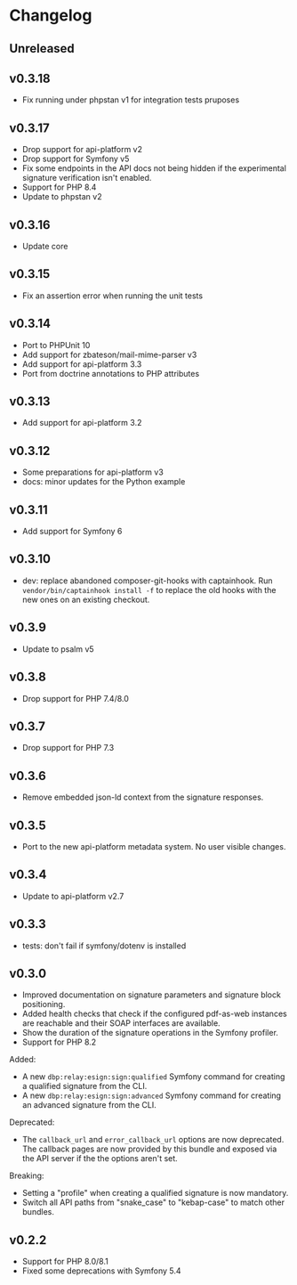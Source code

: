 # Changelog

## Unreleased

## v0.3.18

* Fix running under phpstan v1 for integration tests pruposes

## v0.3.17

* Drop support for api-platform v2
* Drop support for Symfony v5
* Fix some endpoints in the API docs not being hidden if the experimental
  signature verification isn't enabled.
* Support for PHP 8.4
* Update to phpstan v2

## v0.3.16

* Update core

## v0.3.15

* Fix an assertion error when running the unit tests

## v0.3.14

* Port to PHPUnit 10
* Add support for zbateson/mail-mime-parser v3
* Add support for api-platform 3.3
* Port from doctrine annotations to PHP attributes

## v0.3.13

* Add support for api-platform 3.2

## v0.3.12

* Some preparations for api-platform v3
* docs: minor updates for the Python example

## v0.3.11

* Add support for Symfony 6

## v0.3.10

* dev: replace abandoned composer-git-hooks with captainhook.
  Run `vendor/bin/captainhook install -f` to replace the old hooks with the new ones
  on an existing checkout.

## v0.3.9

* Update to psalm v5

## v0.3.8

* Drop support for PHP 7.4/8.0

## v0.3.7

* Drop support for PHP 7.3

## v0.3.6

* Remove embedded json-ld context from the signature responses.

## v0.3.5

* Port to the new api-platform metadata system. No user visible changes.

## v0.3.4

* Update to api-platform v2.7

## v0.3.3

* tests: don't fail if symfony/dotenv is installed

## v0.3.0

* Improved documentation on signature parameters and signature block
  positioning.
* Added health checks that check if the configured pdf-as-web instances are
  reachable and their SOAP interfaces are available.
* Show the duration of the signature operations in the Symfony profiler.
* Support for PHP 8.2

Added:

* A new `dbp:relay:esign:sign:qualified` Symfony command for creating a
  qualified signature from the CLI.
* A new `dbp:relay:esign:sign:advanced` Symfony command for creating an
  advanced signature from the CLI.

Deprecated:

* The `callback_url` and `error_callback_url` options are now deprecated. The
  callback pages are now provided by this bundle and exposed via the API server
  if the the options aren't set.

Breaking:

* Setting a "profile" when creating a qualified signature is now mandatory.
* Switch all API paths from "snake_case" to "kebap-case" to match other bundles.

## v0.2.2

* Support for PHP 8.0/8.1
* Fixed some deprecations with Symfony 5.4
